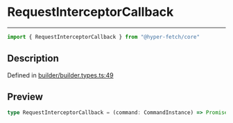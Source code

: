

# RequestInterceptorCallback

<div class="api-docs__separator" data-reactroot="">

---

</div><div class="api-docs__import" data-reactroot="">

```ts
import { RequestInterceptorCallback } from "@hyper-fetch/core"
```

</div><div class="api-docs__section">

## Description

</div><div class="api-docs__description"><span class="api-docs__do-not-parse">



</span></div><p class="api-docs__definition">

Defined in [builder/builder.types.ts:49](https://github.com/BetterTyped/hyper-fetch/blob/a5ae46b5/packages/core/src/builder/builder.types.ts#L49)

</p><div class="api-docs__section">

## Preview

</div><div class="api-docs__preview type single">

```ts
type RequestInterceptorCallback = (command: CommandInstance) => Promise<CommandInstance> | CommandInstance;
```

</div>